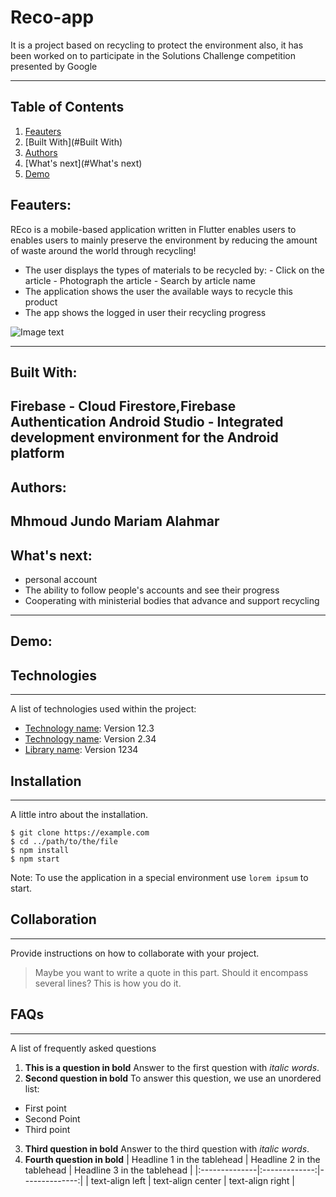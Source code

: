 # Reco-app
It is a project based on recycling to protect the environment also, it has been worked on to participate in the Solutions Challenge competition presented by Google
***
## Table of Contents
1. [Feauters](#Feauters)
2. [Built With](#Built With)
3. [Authors](#Authors)
4. [What's next](#What's next)
5. [Demo](#Demo)


<a name="Feauters"></a>

## Feauters:
REco  is a mobile-based application written in Flutter enables users to enables users to mainly preserve the environment by reducing the amount of waste around the world through recycling!
- The user displays the types of materials to be recycled by:
      - Click on the article
      - Photograph the article
      - Search by article name
- The application shows the user the available ways to recycle this product
- The app shows the logged in user their recycling progress

![Image text](D:\Marlo\Desktop\SolutionChallenge.png)

***
## Built With:
Firebase - Cloud Firestore,Firebase Authentication
Android Studio - Integrated development environment for the Android platform
--
## Authors:
Mhmoud Jundo
Mariam Alahmar
--
## What's next:
- personal account
- The ability to follow people's accounts and see their progress
- Cooperating with ministerial bodies that advance and support recycling

---
## Demo:


## Technologies
***
A list of technologies used within the project:
* [Technology name](https://example.com): Version 12.3 
* [Technology name](https://example.com): Version 2.34
* [Library name](https://example.com): Version 1234


## Installation
***
A little intro about the installation. 
```
$ git clone https://example.com
$ cd ../path/to/the/file
$ npm install
$ npm start
```
Note: To use the application in a special environment use ```lorem ipsum``` to start.

## Collaboration
***
Provide instructions on how to collaborate with your project.
> Maybe you want to write a quote in this part. 
> Should it encompass several lines?
> This is how you do it.

## FAQs
***
A list of frequently asked questions
1. **This is a question in bold**
Answer to the first question with _italic words_. 
2. __Second question in bold__ 
To answer this question, we use an unordered list:
* First point
* Second Point
* Third point
3. **Third question in bold**
Answer to the third question with *italic words*.
4. **Fourth question in bold**
| Headline 1 in the tablehead | Headline 2 in the tablehead | Headline 3 in the tablehead |
|:--------------|:-------------:|--------------:|
| text-align left | text-align center | text-align right |
